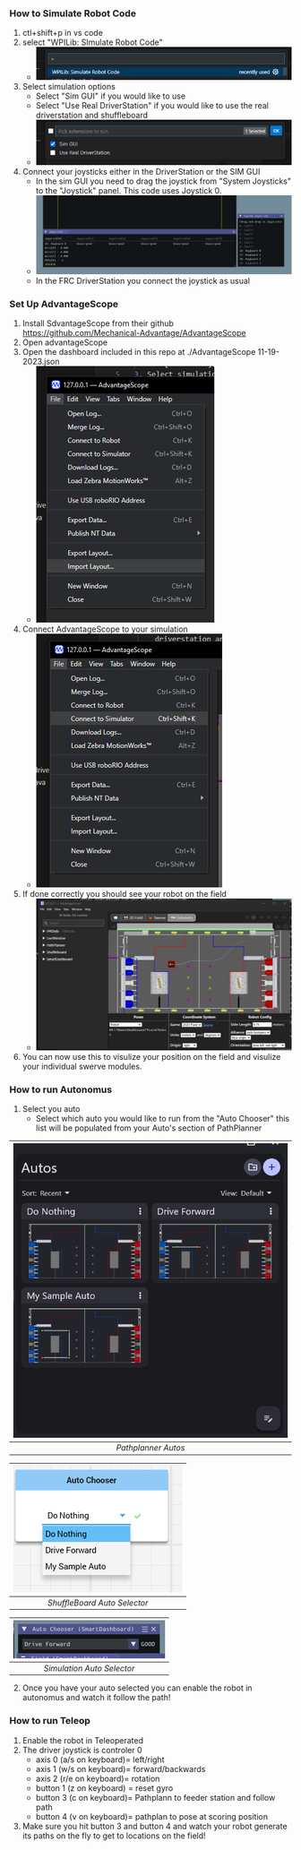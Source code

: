 ### How to Simulate Robot Code
1. ctl+shift+p in vs code
2. select "WPILib: SImulate Robot Code"
    - ![start sim](assets/start_sim.png "Start Simulation")
3. Select simulation options 
    - Select "Sim GUI" if you would like to use 
    - Select "Use Real DriverStation" if you would like to use the real driverstation and shuffleboard 
    - ![sim options](assets/sim_options.png "Simulation Options")
4. Connect your joysticks either in the DriverStation or the SIM GUI
    - In the sim GUI you need to drag the joystick from "System Joysticks" to the "Joystick" panel. This code uses Joystick 0.
    - ![connect joysticks](assets/sim_connect_joystick.png "Connect Joysticks")
    - In the FRC DriverStation you connect the joystick as usual

### Set Up AdvantageScope
1. Install SdvantageScope from their github https://github.com/Mechanical-Advantage/AdvantageScope
2. Open advantageScope
3. Open the dashboard included in this repo at ./AdvantageScope 11-19-2023.json
    - ![import layout](assets/advantagescope_import_layout.png "Import AdvantageScope Layout")
4. Connect AdvantageScope to your simulation
    - ![connect sim](assets/advantagescope_connect_sim.png "AdvantageScope Connect to Simulation")
5. If done correctly you should see your robot on the field 
    - ![advantagescop running](assets/advantagescope_running.png "AdvantageScope Running")
6. You can now use this to visulize your position on the field and visulize your individual swerve modules. 

### How to run Autonomus
1. Select you auto 
    - Select which auto you would like to run from the "Auto Chooser" this list will be populated from your Auto's section of PathPlanner

| ![Pathplanner autos](assets/pathplanner_autos.png "Pathplanner Autos") | 
|:--:| 
| *Pathplanner Autos* |

| ![auto chooser shuffleboard](assets/auto_chooser.png "Auto Chooser Shuffleboard") | 
|:--:| 
| *ShuffleBoard Auto Selector* |

| ![auto chooser sim](assets/sim_auto_selector.png "Auto Chooser Sim") | 
|:--:| 
| *Simulation Auto Selector* |

2. Once you have your auto selected you can enable the robot in autonomus and watch it follow the path!

### How to run Teleop
1. Enable the robot in Teleoperated
2. The driver joystick is controler 0
    - axis 0 (a/s on keyboard)= left/right
    - axis 1 (w/s on keyboard)= forward/backwards
    - axis 2 (r/e on keyboard)= rotation
    - button 1 (z on keyboard) = reset gyro
    - button 3 (c on keyboard)= Pathplann to feeder station and follow path
    - button 4 (v on keyboard)= pathplan to pose at scoring position
3. Make sure you hit button 3 and button 4 and watch your robot generate its paths on the fly to get to locations on the field!